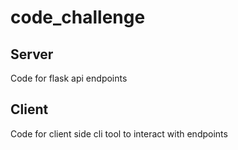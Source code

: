 # code_challenge

## Server

Code for flask api endpoints

## Client

Code for client side cli tool to interact with endpoints